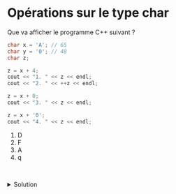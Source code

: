 # Opérations sur le type char

Que va afficher le programme C++ suivant ?

~~~cpp
char x = 'A'; // 65
char y = '0'; // 48
char z;

z = x + 4;
cout << "1. " << z << endl;
cout << "2. " << ++z << endl;

z = x + 0;
cout << "3. " << z << endl;

z = x + '0';
cout << "4. " << z << endl;
~~~

1. D
2. F
3. A
4. q


​    

<details>
<summary>Solution</summary>

1. E   
2. F
3. A
4. q
   



</details>
